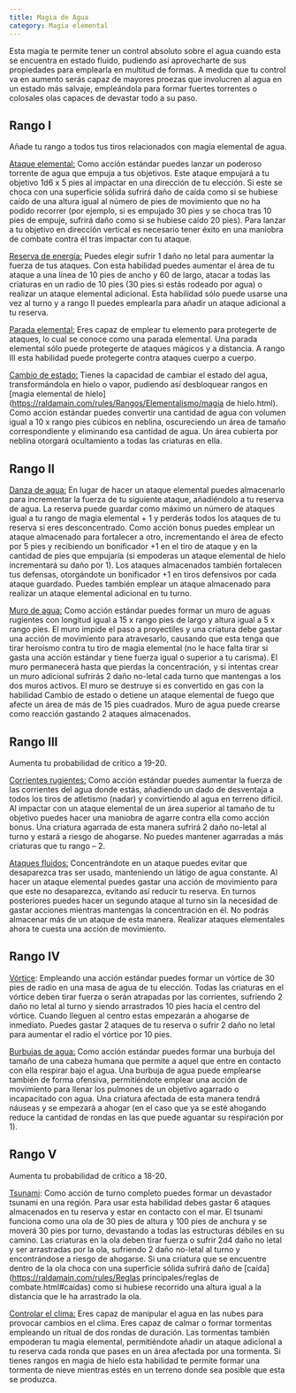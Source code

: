 ```yaml
---
title: Magia de Agua
category: Magia elemental
---
```


Esta magia te permite tener un control absoluto sobre el agua cuando esta se encuentra en estado fluido, pudiendo así aprovecharte de sus propiedades para emplearla en multitud de formas. A medida que tu control va en aumento serás capaz de mayores proezas que involucren al agua en un estado más salvaje, empleándola para formar fuertes torrentes o colosales olas capaces de devastar todo a su paso.

## Rango I 

Añade tu rango a todos tus tiros relacionados con magia elemental de agua.

<u>Ataque elemental:</u> Como acción estándar puedes lanzar un poderoso torrente de agua que empuja a tus objetivos. Este ataque empujará a tu objetivo 1d6 x 5 pies al impactar en una dirección de tu elección. Si este se choca con una superficie sólida sufrirá daño de caída como si se hubiese caído de una altura igual al número de pies de movimiento que no ha podido recorrer (por ejemplo, si es empujado 30 pies y se choca tras 10 pies de empuje, sufrirá daño como si se hubiese caído 20 pies). Para lanzar a tu objetivo en dirección vertical es necesario tener éxito en una maniobra de combate contra él tras impactar con tu ataque.

<u>Reserva de energía:</u> Puedes elegir sufrir 1 daño no letal para aumentar la fuerza de tus ataques. Con esta habilidad puedes aumentar el área de tu ataque a una línea de 10 pies de ancho y 60 de largo, atacar a todas las criaturas en un radio de 10 pies (30 pies si estás rodeado por agua) o realizar un ataque elemental adicional. Esta habilidad sólo puede usarse una vez al turno y a rango II puedes emplearla para añadir un ataque adicional a tu reserva.

<u>Parada elemental:</u> Eres capaz de emplear tu elemento para protegerte de ataques, lo cual se conoce como una parada elemental. Una parada elemental sólo puede protegerte de ataques mágicos y a distancia. A rango III esta habilidad puede protegerte contra ataques cuerpo a cuerpo.

<u>Cambio de estado:</u> Tienes la capacidad de cambiar el estado del agua, transformándola en hielo o vapor, pudiendo así desbloquear rangos en [magia elemental de hielo](https://raldamain.com/rules/Rangos/Elementalismo/magia de hielo.html). Como acción estándar puedes convertir una cantidad de agua con volumen igual a 10 x rango pies cúbicos en neblina, oscureciendo un área de tamaño correspondiente y eliminando esa cantidad de agua. Un área cubierta por neblina otorgará ocultamiento a todas las criaturas en ella.

## Rango II

<u>Danza de agua:</u> En lugar de hacer un ataque elemental puedes almacenarlo para incrementar la fuerza de tu siguiente ataque, añadiéndolo a tu reserva de agua. La reserva puede guardar como máximo un número de ataques igual a tu rango de magia elemental + 1 y perderás todos los ataques de tu reserva si eres desconcentrado. Como acción bonus puedes emplear un ataque almacenado para fortalecer a otro, incrementando el área de efecto por 5 pies y recibiendo un bonificador +1 en el tiro de ataque y en la cantidad de pies que empujaría (si empoderas un ataque elemental de hielo incrementará su daño por 1). Los ataques almacenados también fortalecen tus defensas, otorgándote un bonificador +1 en tiros defensivos por cada ataque guardado. Puedes también emplear un ataque almacenado para realizar un ataque elemental adicional en tu turno.

<u>Muro de agua:</u> Como acción estándar puedes formar un muro de aguas rugientes con longitud igual a 15 x rango pies de largo y altura igual a 5 x rango pies. El muro impide el paso a proyectiles y una criatura debe gastar una acción de movimiento para atravesarlo, causando que esta tenga que tirar heroísmo contra tu tiro de magia elemental (no le hace falta tirar si gasta una acción estándar y tiene fuerza igual o superior a tu carisma). El muro permanecerá hasta que pierdas la concentración, y si intentas crear un muro adicional sufrirás 2 daño no-letal cada turno que mantengas a los dos muros activos. El muro se destruye si es convertido en gas con la habilidad Cambio de estado o detiene un ataque elemental de fuego que afecte un área de más de 15 pies cuadrados. Muro de agua puede crearse como reacción gastando 2 ataques almacenados.

## Rango III

Aumenta tu probabilidad de crítico a 19-20.

<u>Corrientes rugientes:</u> Como acción estándar puedes aumentar la fuerza de las corrientes del agua donde estás, añadiendo un dado de desventaja a todos los tiros de atletismo (nadar) y convirtiendo al agua en terreno difícil. Al impactar con un ataque elemental de un área superior al tamaño de tu objetivo puedes hacer una maniobra de agarre contra ella como acción bonus. Una criatura agarrada de esta manera sufrirá 2 daño no-letal al turno y estará a riesgo de ahogarse. No puedes mantener agarradas a más criaturas que tu rango – 2. 

<u>Ataques fluidos:</u> Concentrándote en un ataque puedes evitar que desaparezca tras ser usado, manteniendo un látigo de agua constante. Al hacer un ataque elemental puedes gastar una acción de movimiento para que este no desaparezca, evitando así reducir tu reserva. En turnos posteriores puedes hacer un segundo ataque al turno sin la necesidad de gastar acciones mientras mantengas la concentración en él. No podrás almacenar más de un ataque de esta manera. Realizar ataques elementales ahora te cuesta una acción de movimiento.

## Rango IV

<u>Vórtice</u>: Empleando una acción estándar puedes formar un vórtice de 30 pies de radio en una masa de agua de tu elección. Todas las criaturas en el vórtice deben tirar fuerza o serán atrapadas por las corrientes, sufriendo 2 daño no letal al turno y siendo arrastrados 10 pies hacia el centro del vórtice. Cuando lleguen al centro estas empezarán a ahogarse de inmediato. Puedes gastar 2 ataques de tu reserva o sufrir 2 daño no letal para aumentar el radio el vórtice por 10 pies.

<u>Burbujas de agua:</u> Como acción estándar puedes formar una burbuja del tamaño de una cabeza humana que permite a aquel que entre en contacto con ella respirar bajo el agua. Una burbuja de agua puede emplearse también de forma ofensiva, permitiéndote emplear una acción de movimiento para llenar los pulmones de un objetivo agarrado o incapacitado con agua. Una criatura afectada de esta manera tendrá náuseas y se empezará a ahogar (en el caso que ya se esté ahogando reduce la cantidad de rondas en las que puede aguantar su respiración por 1).

## Rango V

Aumenta tu probabilidad de crítico a 18-20.

<u>Tsunami</u>: Como acción de turno completo puedes formar un devastador tsunami en una región. Para usar esta habilidad debes gastar 6 ataques almacenados en tu reserva y estar en contacto con el mar. El tsunami funciona como una ola de 30 pies de altura y 100 pies de anchura y se moverá 30 pies por turno, devastando a todas las estructuras débiles en su camino. Las criaturas en la ola deben tirar fuerza o sufrir 2d4 daño no letal y ser arrastradas por la ola, sufriendo 2 daño no-letal al turno y encontrándose a riesgo de ahogarse. Si una criatura que se encuentre dentro de la ola choca con una superficie sólida sufrirá daño de [caída](https://raldamain.com/rules/Reglas principales/reglas de combate.html#caídas) como si hubiese recorrido una altura igual a la distancia que le ha arrastrado la ola.

<u>Controlar el clima:</u> Eres capaz de manipular el agua en las nubes para provocar cambios en el clima. Eres capaz de calmar o formar tormentas empleando un ritual de dos rondas de duración. Las tormentas también empoderan tu magia elemental, permitiéndote añadir un ataque adicional a tu reserva cada ronda que pases en un área afectada por una tormenta. Si tienes rangos en magia de hielo esta habilidad te permite formar una tormenta de nieve mientras estés en un terreno donde sea posible que esta se produzca.